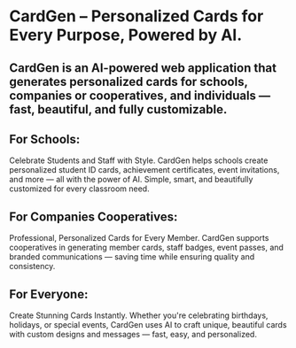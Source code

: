 # CardGen – Personalized Cards for Every Purpose, Powered by AI.

## CardGen is an AI-powered web application that generates personalized cards for schools, companies or cooperatives, and individuals — fast, beautiful, and fully customizable.

## For Schools:
Celebrate Students and Staff with Style.
CardGen helps schools create personalized student ID cards, achievement certificates, event invitations, and more — all with the power of AI. Simple, smart, and beautifully customized for every classroom need.

## For Companies Cooperatives:
Professional, Personalized Cards for Every Member.
CardGen supports cooperatives in generating member cards, staff badges, event passes, and branded communications — saving time while ensuring quality and consistency.

## For Everyone:
Create Stunning Cards Instantly.
Whether you're celebrating birthdays, holidays, or special events, CardGen uses AI to craft unique, beautiful cards with custom designs and messages — fast, easy, and personalized.


